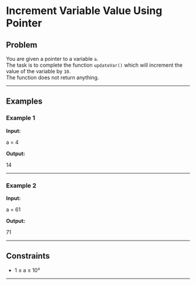 # Increment Variable Value Using Pointer

## Problem
You are given a pointer to a variable `a`.  
The task is to complete the function `updateVar()` which will increment the value of the variable by `10`.  
The function does not return anything.

---

## Examples

### Example 1
**Input:**

a = 4

**Output:**

14


---

### Example 2
**Input:**

a = 61

**Output:**

71


---

## Constraints
- 1 ≤ a ≤ 10³  

---
